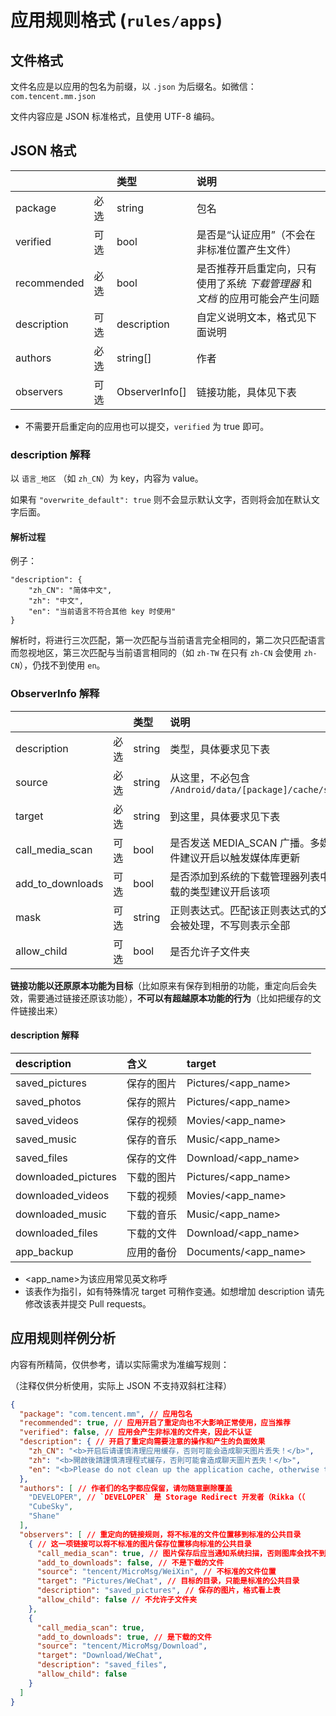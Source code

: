 # 应用规则格式 (`rules/apps`)

## 文件格式

文件名应是以应用的包名为前缀，以 `.json` 为后缀名。如微信：`com.tencent.mm.json`

文件内容应是 JSON 标准格式，且使用 UTF-8 编码。

## JSON 格式 
|             |      | 类型           | 说明                                                                           |
| :---------- | :--- | :------------- | :----------------------------------------------------------------------------- |
| package     | 必选 | string         | 包名                                                                           |
| verified    | 可选 | bool           | 是否是“认证应用”（不会在非标准位置产生文件）                                 |
| recommended | 必选 | bool           | 是否推荐开启重定向，只有使用了系统 _下载管理器_ 和 _文档_ 的应用可能会产生问题 |
| description | 可选 | description    | 自定义说明文本，格式见下面说明                                                 |
| authors     | 必选 | string[]       | 作者                                                                           |
| observers   | 可选 | ObserverInfo[] | 链接功能，具体见下表                                                           |

* 不需要开启重定向的应用也可以提交，`verified` 为 true 即可。

### description 解释
以 `语言_地区` （如 `zh_CN`）为 key，内容为 value。

如果有 `"overwrite_default": true` 则不会显示默认文字，否则将会加在默认文字后面。

#### 解析过程
例子：
```
"description": {
	"zh_CN": "简体中文",
	"zh": "中文",
	"en": "当前语言不符合其他 key 时使用"
}
```
解析时，将进行三次匹配，第一次匹配与当前语言完全相同的，第二次只匹配语言而忽视地区，第三次匹配与当前语言相同的（如 `zh-TW` 在只有 `zh-CN` 会使用 `zh-CN`），仍找不到使用 `en`。

### ObserverInfo 解释
|                    |      | 类型   | 说明                                                          |
| :----------------- | :--- | :----- | :------------------------------------------------------------ |
| description        | 必选 | string | 类型，具体要求见下表                                          |
| source             | 必选 | string | 从这里，不必包含 `/Android/data/[package]/cache/sdcard`       |
| target             | 必选 | string | 到这里，具体要求见下表                                        |
| call\_media\_scan  | 可选 | bool   | 是否发送 MEDIA\_SCAN 广播。多媒体文件建议开启以触发媒体库更新 |
| add\_to\_downloads | 可选 | bool   | 是否添加到系统的下载管理器列表中。下载的类型建议开启该项      |
| mask               | 可选 | string | 正则表达式。匹配该正则表达式的文件才会被处理，不写则表示全部  |
| allow_child        | 可选 | bool   | 是否允许子文件夹                                              |

**链接功能以还原原本功能为目标**（比如原来有保存到相册的功能，重定向后会失效，需要通过链接还原该功能），**不可以有超越原本功能的行为**（比如把缓存的文件链接出来）

#### description 解释
| description        | 含义       | target               |
| :----------------- | :--------- | :------------------- |
| saved\_pictures    | 保存的图片 | Pictures/<app_name>  |
| saved\_photos      | 保存的照片 | Pictures/<app_name>  |
| saved\_videos      | 保存的视频 | Movies/<app_name>    |
| saved\_music       | 保存的音乐 | Music/<app_name>     |
| saved\_files       | 保存的文件 | Download/<app_name>  |
| downloaded\_pictures | 下载的图片 | Pictures/<app_name>  |
| downloaded\_videos   | 下载的视频 | Movies/<app_name>    |
| downloaded\_music    | 下载的音乐 | Music/<app_name>     |
| downloaded\_files    | 下载的文件 | Download/<app_name>  |
| app\_backup        | 应用的备份 | Documents/<app_name> |


* <app_name>为该应用常见英文称呼
* 该表作为指引，如有特殊情况 target 可稍作变通。如想增加 description 请先修改该表并提交 Pull requests。

## 应用规则样例分析

内容有所精简，仅供参考，请以实际需求为准编写规则：

（注释仅供分析使用，实际上 JSON 不支持双斜杠注释）

```json
{
  "package": "com.tencent.mm", // 应用包名
  "recommended": true, // 应用开启了重定向也不大影响正常使用，应当推荐
  "verified": false, // 应用会产生非标准的文件夹，因此不认证
  "description": { // 开启了重定向需要注意的操作和产生的负面效果
    "zh_CN": "<b>开启后请谨慎清理应用缓存，否则可能会造成聊天图片丢失！</b>",
    "zh": "<b>開啟後請謹慎清理程式緩存，否則可能會造成聊天圖片丟失！</b>",
    "en": "<b>Please do not clean up the application cache, otherwise the pictures in chats may lost.</b>"
  },
  "authors": [ // 作者们的名字都应保留，请勿随意删除覆盖
    "DEVELOPER", // `DEVELOPER` 是 Storage Redirect 开发者（Rikka（（
    "CubeSky",
    "Shane"
  ],
  "observers": [ // 重定向的链接规则，将不标准的文件位置移到标准的公共目录
    { // 这一项链接可以将不标准的图片保存位置移向标准的公共目录
      "call_media_scan": true, // 图片保存后应当通知系统扫描，否则图库会找不到
      "add_to_downloads": false, // 不是下载的文件
      "source": "tencent/MicroMsg/WeiXin", // 不标准的文件位置
      "target": "Pictures/WeChat", // 目标的目录，只能是标准的公共目录
      "description": "saved_pictures", // 保存的图片，格式看上表
      "allow_child": false // 不允许子文件夹
    },
    {
      "call_media_scan": true,
      "add_to_downloads": true, // 是下载的文件
      "source": "tencent/MicroMsg/Download",
      "target": "Download/WeChat",
      "description": "saved_files",
      "allow_child": false
    }
  ]
}
```